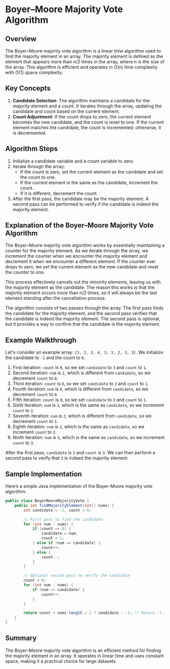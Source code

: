 # Boyer–Moore Majority Vote Algorithm

## Overview
The Boyer–Moore majority vote algorithm is a linear time algorithm used to find the majority element in an array. The majority element is defined as the element that appears more than n/2 times in the array, where n is the size of the array. This algorithm is efficient and operates in O(n) time complexity with O(1) space complexity.

## Key Concepts
1. **Candidate Selection**: The algorithm maintains a candidate for the majority element and a count. It iterates through the array, updating the candidate and count based on the current element.
2. **Count Adjustment**: If the count drops to zero, the current element becomes the new candidate, and the count is reset to one. If the current element matches the candidate, the count is incremented; otherwise, it is decremented.

## Algorithm Steps
1. Initialize a candidate variable and a count variable to zero.
2. Iterate through the array:
   - If the count is zero, set the current element as the candidate and set the count to one.
   - If the current element is the same as the candidate, increment the count.
   - If it is different, decrement the count.
3. After the first pass, the candidate may be the majority element. A second pass can be performed to verify if the candidate is indeed the majority element.

## Explanation of the Boyer–Moore Majority Vote Algorithm
The Boyer–Moore majority vote algorithm works by essentially maintaining a counter for the majority element. As we iterate through the array, we increment the counter when we encounter the majority element and decrement it when we encounter a different element. If the counter ever drops to zero, we set the current element as the new candidate and reset the counter to one.

This process effectively cancels out the minority elements, leaving us with the majority element as the candidate. The reason this works is that the majority element occurs more than n/2 times, so it will always be the last element standing after the cancellation process.

The algorithm consists of two passes through the array. The first pass finds the candidate for the majority element, and the second pass verifies that the candidate is indeed the majority element. The second pass is optional, but it provides a way to confirm that the candidate is the majority element.

## Example Walkthrough
Let's consider an example array: `[3, 2, 3, 4, 3, 3, 2, 3, 3]`. We initialize the candidate to `-1` and the count to `0`.

1. First iteration: `count` is `0`, so we set `candidate` to `3` and `count` to `1`.
2. Second iteration: `num` is `2`, which is different from `candidate`, so we decrement `count` to `0`.
3. Third iteration: `count` is `0`, so we set `candidate` to `3` and `count` to `1`.
4. Fourth iteration: `num` is `4`, which is different from `candidate`, so we decrement `count` to `0`.
5. Fifth iteration: `count` is `0`, so we set `candidate` to `3` and `count` to `1`.
6. Sixth iteration: `num` is `3`, which is the same as `candidate`, so we increment `count` to `2`.
7. Seventh iteration: `num` is `2`, which is different from `candidate`, so we decrement `count` to `1`.
8. Eighth iteration: `num` is `3`, which is the same as `candidate`, so we increment `count` to `2`.
9. Ninth iteration: `num` is `3`, which is the same as `candidate`, so we increment `count` to `3`.

After the first pass, `candidate` is `3` and `count` is `3`. We can then perform a second pass to verify that `3` is indeed the majority element.

## Sample Implementation
Here’s a simple Java implementation of the Boyer–Moore majority vote algorithm:

```java
public class BoyerMooreMajorityVote {
    public int findMajorityElement(int[] nums) {
        int candidate = -1, count = 0;

        // First pass to find the candidate
        for (int num : nums) {
            if (count == 0) {
                candidate = num;
                count = 1;
            } else if (num == candidate) {
                count++;
            } else {
                count--;
            }
        }

        // Optional second pass to verify the candidate
        count = 0;
        for (int num : nums) {
            if (num == candidate) {
                count++;
            }
        }

        return count > nums.length / 2 ? candidate : -1; // Return -1 if no majority element
    }
}
```

## Summary
The Boyer–Moore majority vote algorithm is an efficient method for finding the majority element in an array. It operates in linear time and uses constant space, making it a practical choice for large datasets.